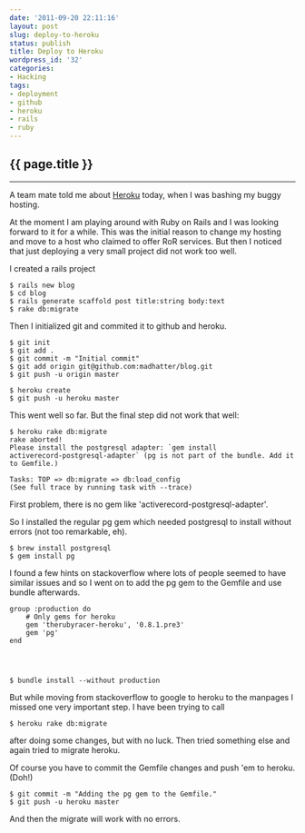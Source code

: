 ```yaml
---
date: '2011-09-20 22:11:16'
layout: post
slug: deploy-to-heroku
status: publish
title: Deploy to Heroku
wordpress_id: '32'
categories:
- Hacking
tags:
- deployment
- github
- heroku
- rails
- ruby
---
```


{{ page.title }}
----------------
----------------

A team mate told me about [Heroku](http://heroku.com/) today, when I was bashing my buggy hosting.

At the moment I am playing around with Ruby on Rails and I was looking forward to it for a while. This was the initial reason to change my hosting and move to a host who claimed to offer RoR services. But then I noticed that just deploying a very small project did not work too well.

I created a rails project

    
    $ rails new blog
    $ cd blog
    $ rails generate scaffold post title:string body:text
    $ rake db:migrate


Then I initialized git and commited it to github and heroku.

    
    $ git init
    $ git add .
    $ git commit -m "Initial commit"
    $ git add origin git@github.com:madhatter/blog.git
    $ git push -u origin master
    
    $ heroku create
    $ git push -u heroku master


This went well so far. But the final step did not work that well:

    
    $ heroku rake db:migrate
    rake aborted!
    Please install the postgresql adapter: `gem install 
	activerecord-postgresql-adapter` (pg is not part of the bundle. Add it to Gemfile.)
    
    Tasks: TOP => db:migrate => db:load_config
    (See full trace by running task with --trace)


First problem, there is no gem like 'activerecord-postgresql-adapter'.

So I installed the regular pg gem which needed postgresql to install without errors (not too remarkable, eh).

    
    $ brew install postgresql
    $ gem install pg


I found a few hints on stackoverflow where lots of people seemed to have similar issues and so I went on to add the pg gem to the Gemfile and use bundle afterwards.

    
    group :production do
        # Only gems for heroku
        gem 'therubyracer-heroku', '0.8.1.pre3'
        gem 'pg'
    end



    
    $ bundle install --without production


But while moving from stackoverflow to google to heroku to the manpages I missed one very important step. I have been trying to call

    
    $ heroku rake db:migrate


after doing some changes, but with no luck. Then tried something else and again tried to migrate heroku.

Of course you have to commit the Gemfile changes and push 'em to heroku. (Doh!)

    
    $ git commit -m "Adding the pg gem to the Gemfile."
    $ git push -u heroku master


And then the migrate will work with no errors.
